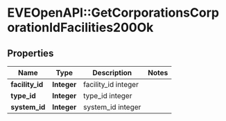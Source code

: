 # EVEOpenAPI::GetCorporationsCorporationIdFacilities200Ok

## Properties
Name | Type | Description | Notes
------------ | ------------- | ------------- | -------------
**facility_id** | **Integer** | facility_id integer | 
**type_id** | **Integer** | type_id integer | 
**system_id** | **Integer** | system_id integer | 


